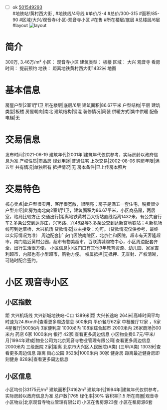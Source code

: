 - [ ] ok [501549293](https://bj.5i5j.com/ershoufang/501549293.html)  
 #地铁站/黄村西大街 ,  #地铁线/4号线
#单价/2-4 #总价/300-315 #面积/85-90   #区域/大兴/观音寺/小区-观音寺小区 #在售 #所在楼层/底层 #总楼层/6层 #layout 
![layout](http://image2a.5i5j.com/bdir/layout/45df897453544e499c5eef486929338c.jpg_P5.jpg) 
# 简介 
 300万,  3.46万/m² 
小区： 观音寺小区
建筑类型： 板楼
区域： 大兴 观音寺
看房时间： 提前预约
地铁： 距离地铁黄村西大街1432米 地图
# 基本信息 
 房屋户型|2室1厅1卫
所在楼层|底层/6层
建筑面积|86.67平米
户型结构|平层
建筑类型|板楼
房屋朝向|南北
建筑结构|钢混
装修情况|简装
供暖方式|集中供暖
配备电梯|无
# 交易信息 
 发布时间|2021-06-19
建筑年代|2001年|建筑年代仅供参考，实际房龄以政府信息为准
产权性质|商品房
规划用途|普通住宅
上次交易|2002-08-06
购房年限|满五年
共有情况|单独所有
抵押情况|无
房本备件|已上传房本照片
# 交易特色 
 核心卖点|此户型很实用，客厅很宽敞，很明亮；房子是满五一套住宅，税费很少
户型介绍|此房为南北向2室1厅1卫，建筑面积为86.67平米，小区商品房，两居室，格局比较方正
交通出行|距离地铁黄村西大街站直线距离1432米，有公共自行车2.多条公交到达亦庄，兴16路、兴48路等3.多条公交到达新宫地铁站；4.新机场线可到达草桥，大兴机场
贷款情况|业主接受：均可。（贷款情况仅供参考，最终以实际情况为准）
周边配套|广安门医院南院区，北京仁和医院，超市有天客隆超市，南门临近黄村公园，超市有物美超市，百联清城购物中心，小区周边配套齐全，出行生活很方便。
小区信息|小区门口有其他9年教育资源、幼儿园、家家吉利超市，内部也有小型超市，购物方便。
权属抵押|无抵押、无查封、产权清晰，可随时配合签约。
# 小区 观音寺小区
## 小区指数 
 距 大兴机场线 大兴新城地铁站-C口 1389米|距 大兴长途站 264米|高峰时间平均时速为24.8km/h|查看更多周边信息
500米内 平价餐厅62家
中档餐厅12家 ，5家4星餐厅|500米内 3家便利店
1000米内 108家综合超市
2000米内 26家商场|500米内 药店 6家
1000米内 银行 42家|查看更多周边信息
小区物业费0.7元/平米/月|1994年建成|物业公司为北京观音寺物业管理有限公司|查看更多周边信息
2000米内 三级医院 2家|距离 北京市大兴区人民医院(A类) (三甲/A类) 1303米|查看更多周边信息
距离 街心公园 952米|1000米内 30家 健身房
距离最近健身房即刻健身 828米|查看更多周边信息
## 小区信息 
 小区均价|33175元/m²
建筑面积|74162m²
建筑年代|1994年|建筑年代仅供参考，实际房龄以政府信息为准
总户数|1765
绿化率|30%
容积率|1.5
所在商圈|观音寺
小区物业|北京观音寺物业管理有限公司
小区在售房源23套
小区在租房源6套
